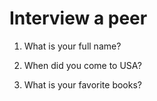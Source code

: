 
# Interview a peer #

1. What is your full name?


2. When did you come to USA?


3. What is your favorite books?


